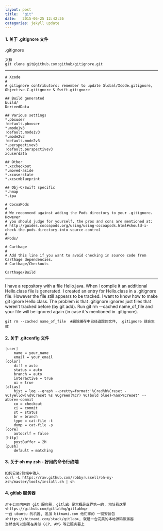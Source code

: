 ```yaml
---
layout: post
title:  "git"
date:   2015-06-25 12:42:26
categories: jekyll update
---
```


#### 1. 关于 .gitignore 文件

.gitignore

	文档
	git clone git@github.com:github/gitignore.git

---

	# Xcode
	#
	# gitignore contributors: remember to update Global/Xcode.gitignore, Objective-C.gitignore & Swift.gitignore

	## Build generated
	build/
	DerivedData

	## Various settings
	*.pbxuser
	!default.pbxuser
	*.mode1v3
	!default.mode1v3
	*.mode2v3
	!default.mode2v3
	*.perspectivev3
	!default.perspectivev3
	xcuserdata

	## Other
	*.xccheckout
	*.moved-aside
	*.xcuserstate
	*.xcscmblueprint

	## Obj-C/Swift specific
	*.hmap
	*.ipa

	# CocoaPods
	#
	# We recommend against adding the Pods directory to your .gitignore. However
	# you should judge for yourself, the pros and cons are mentioned at:
	# http://guides.cocoapods.org/using/using-cocoapods.html#should-i-check-the-pods-directory-into-source-control
	#
	#Pods/

	# Carthage
	#
	# Add this line if you want to avoid checking in source code from Carthage dependencies.
	# Carthage/Checkouts

	Carthage/Build

---

I have a repository with a file Hello.java. When I compile it an additional Hello.class file is generated.
I created an entry for Hello.class in a .gitignore file. However the file still appears to be tracked.
I want to know how to make git ignore Hello.class.
The problem is that .gitignore ignores just files that weren't tracked before (by git add). Run git rm --cached name_of_file and your file will be ignored again (in case it's mentioned in .gitignore).

	git rm --cached name_of_file  #删除缓存中已经追踪的文件, .gitignore 就会生效 


#### 2. 关于 .gitconfig 文件

	[user]
		name = your_name
		email = your_email
	[color]
		diff = auto
		status = auto
		branch = auto
		interactive = true
		ui = true
	[alias]
		hist = log --graph --pretty=format:'%Cred%h%Creset -%C(yellow)%d%Creset %s %Cgreen(%cr) %C(bold blue)<%an>%Creset' --abbrev-commit
		co = checkout
		ci = commit
		st = status
		br = branch
		type = cat-file -t
		dump = cat-file -p
	[core]
		autocrlf = false
	[http]
		postBuffer = 2M
	[push]
		default = matching


#### 3. 关于 oh my zsh  - 好用的命令行终端

	如何安装?终端中输入
	curl -L https://raw.github.com/robbyrussell/oh-my-zsh/master/tools/install.sh | sh


#### 4. gitlab 服务器
	
	对于公司内网的 git 服务器, gitlab 是大概是业界第一的, 地址看这里<https://github.com/gitlabhq/gitlabhq>
	一台 ubuntu 的机器, 追加 bitnami.com 他们家的 一键安装包 <https://bitnami.com/stack/gitlab>, 就是一台完美的本地源码服务器
	当然也可以部署在类似 GCP, AWS 等云服务器上
	



[jekyll]:      http://jekyllrb.com
[jekyll-gh]:   https://github.com/jekyll/jekyll
[jekyll-help]: https://github.com/jekyll/jekyll-help
